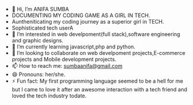 - 👋 Hi, I’m ANIFA SUMBA
- DOCUMENTING MY CODING GAME AS A GIRL IN TECH.
- Auntheniticating my coding journey as a  superior girl in TECH.
- Sophisticated tech userA
- 👀 I’m interested in web develpoment(full stack),software engineering and graphic designs.
- 🌱 I’m currently learning javascript,php and python.
- 💞️ I’m looking to collaborate on web develpoment projects,E-commerce projects and Mobile development projects.
- 📫 How to reach me: sumbaanifa@gmail.com
- 😄 Pronouns: her/she.
- ⚡ Fun fact: My first programming language seemed to be a hell for me but I came to love it after an awesome interaction with a tech friend and loved the tech industry todate.

<!---
ANIFASUMBA/ANIFASUMBA is a ✨ special ✨ repository because its `README.md` (this file) appears on your GitHub profile.
You can click the Preview link to take a look at your changes.
--->
